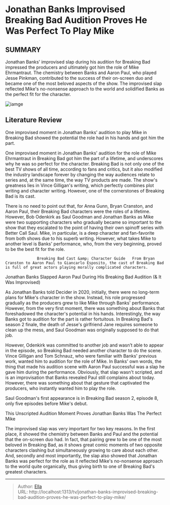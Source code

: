 # Jonathan Banks  Improvised Breaking Bad Audition Proves He Was Perfect To Play Mike


## SUMMARY 



  Jonathan Banks&#39; improvised slap during his audition for Breaking Bad impressed the producers and ultimately got him the role of Mike Ehrmantraut.   The chemistry between Banks and Aaron Paul, who played Jesse Pinkman, contributed to the success of their on-screen duo and became one of the most beloved aspects of the show.   The improvised slap reflected Mike&#39;s no-nonsense approach to the world and solidified Banks as the perfect fit for the character.  

![iamge](https://static1.srcdn.com/wordpress/wp-content/uploads/2024/01/jonathan-banks-improvised-breaking-bad-audition-proves-he-was-perfect-to-play-mike.jpg)

## Literature Review
One improvised moment in Jonathan Banks&#39; audition to play Mike in Breaking Bad showed the potential the role had in his hands and got him the part. 




One improvised moment in Jonathan Banks&#39; audition for the role of Mike Ehrmantraut in Breaking Bad got him the part of a lifetime, and underscores why he was so perfect for the character. Breaking Bad is not only one of the best TV shows of all time, according to fans and critics, but it also modified the industry landscape forever by changing the way audiences relate to series and, at the same time, the way TV products are made. The show&#39;s greatness lies in Vince Gilligan&#39;s writing, which perfectly combines plot writing and character writing. However, one of the cornerstones of Breaking Bad is its cast.




There is no need to point out that, for Anna Gunn, Bryan Cranston, and Aaron Paul, their Breaking Bad characters were the roles of a lifetime. However, Bob Odenkirk as Saul Goodman and Jonathan Banks as Mike were two supporting characters who gradually became so important to the show that they escalated to the point of having their own spinoff series with Better Call Saul. Mike, in particular, is a deep character and fan-favorite from both shows due to his superb writing. However, what takes Mike to another level is Banks&#39; performance, who, from the very beginning, proved to be the best fit for the role.

                  Breaking Bad Cast &amp; Character Guide   From Bryan Cranston to Aaron Paul to Giancarlo Esposito, the cast of Breaking Bad is full of great actors playing morally complicated characters.    


 Jonathan Banks Slapped Aaron Paul During His Breaking Bad Audition (&amp; It Was Improvised) 
          




As Jonathan Banks told Decider in 2020, initially, there were no long-term plans for Mike&#39;s character in the show. Instead, his role progressed gradually as the producers grew to like Mike through Banks&#39; performance. However, from the very first moment, there was something about Banks that foreshadowed the character&#39;s potential in his hands. Interestingly, the way Banks got to audition for the part is rather fortuitous. In Breaking Bad&#39;s season 2 finale, the death of Jesse&#39;s girlfriend Jane requires someone to clean up the mess, and Saul Goodman was originally supposed to do that job.

However, Odenkirk was committed to another job and wasn’t able to appear in the episode, so Breaking Bad needed another character to do the scene. Vince Gilligan and Tom Schnauz, who were familiar with Banks&#39; previous work, wanted him to audition for the role of Mike. In Banks&#39; own words, the thing that made his audition scene with Aaron Paul successful was a slap he gave him during the performance. Obviously, that slap wasn&#39;t scripted, and is an improvisation that Banks revealed Paul still complains about today. However, there was something about that gesture that captivated the producers, who instantly wanted him to play the role.






Saul Goodman&#39;s first appearance is in Breaking Bad season 2, episode 8, only five episodes before Mike&#39;s debut.






 This Unscripted Audition Moment Proves Jonathan Banks Was The Perfect Mike 
          

The improvised slap was very important for two key reasons. In the first place, it showed the chemistry between Banks and Paul and the potential that the on-screen duo had. In fact, that pairing grew to be one of the most beloved in Breaking Bad, as it shows great comic moments of two opposite characters clashing but simultaneously growing to care about each other. And, secondly and most importantly, the slap also showed that Jonathan Banks was perfect for the role as it reflected Mike&#39;s no-nonsense approach to the world quite organically, thus giving birth to one of Breaking Bad&#39;s greatest characters.






---

> Author: [Ella](https://instagram.hk.cn/)  
> URL: http://localhost:1313/tv/jonathan-banks-improvised-breaking-bad-audition-proves-he-was-perfect-to-play-mike/  

